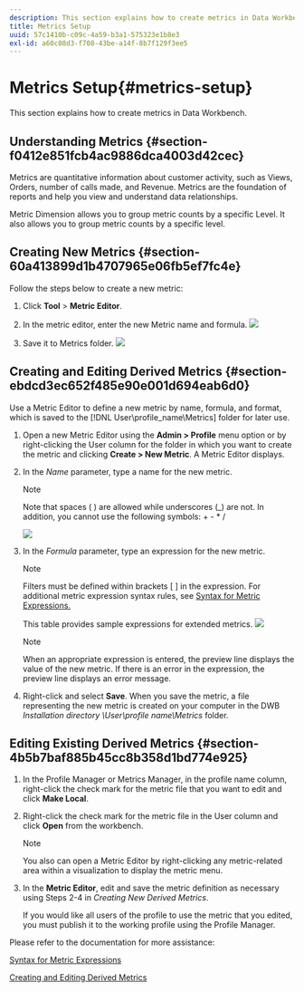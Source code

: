 ```yaml
---
description: This section explains how to create metrics in Data Workbench.
title: Metrics Setup
uuid: 57c1410b-c09c-4a59-b3a1-575323e1b8e3
exl-id: a60c08d3-f708-43be-a14f-8b7f129f3ee5
---
```

# Metrics Setup{#metrics-setup}

This section explains how to create metrics in Data Workbench.

## Understanding Metrics {#section-f0412e851fcb4ac9886dca4003d42cec}

Metrics are quantitative information about customer activity, such as Views, Orders, number of calls made, and Revenue. Metrics are the foundation of reports and help you view and understand data relationships.

Metric Dimension allows you to group metric counts by a specific Level. It also allows you to group metric counts by a specific level.

## Creating New Metrics {#section-60a413899d1b4707965e06fb5ef7fc4e}

Follow the steps below to create a new metric:

1. Click **Tool** > **Metric Editor**. 

1. In the metric editor, enter the new Metric name and formula. ![](assets/dwb_impl_metrics1.png)

1. Save it to Metrics folder. ![](assets/dwb_impl_metrics2.png)

## Creating and Editing Derived Metrics {#section-ebdcd3ec652f485e90e001d694eab6d0}

Use a Metric Editor to define a new metric by name, formula, and format, which is saved to the [!DNL User\profile_name\Metrics] folder for later use.

1. Open a new Metric Editor using the **Admin > Profile** menu option or by right-clicking the User column for the folder in which you want to create the metric and clicking **Create > New Metric**. A Metric Editor displays. 

1. In the *Name* parameter, type a name for the new metric. 

   >[!NOTE]
   >
   >Note that spaces ( ) are allowed while underscores (_) are not. In addition, you cannot use the following symbols: + - &#42; /

   ![](assets/dwb_impl_metrics3.png)

1. In the *Formula* parameter, type an expression for the new metric.

   >[!NOTE]
   >
   >Filters must be defined within brackets [ ] in the expression. For additional metric expression syntax rules, see [Syntax for Metric Expressions.](https://docs.adobe.com/content/help/en/data-workbench/using/client/qry-lang-syntx/c-syntx-mtrc-exp.html)

   This table provides sample expressions for extended metrics. ![](assets/dwb_impl_metrics4.png)

   >[!NOTE]
   >
   >When an appropriate expression is entered, the preview line displays the value of the new metric. If there is an error in the expression, the preview line displays an error message.

1. Right-click and select **Save**. When you save the metric, a file representing the new metric is created on your computer in the DWB *Installation directory \User\profile name\Metrics* folder.

## Editing Existing Derived Metrics {#section-4b5b7baf885b45cc8b358d1bd774e925}

1. In the Profile Manager or Metrics Manager, in the profile name column, right-click the check mark for the metric file that you want to edit and click **Make Local**. 
1. Right-click the check mark for the metric file in the User column and click **Open** from the workbench. 

   >[!NOTE]
   >
   >You also can open a Metric Editor by right-clicking any metric-related area within a visualization to display the metric menu.

1. In the **Metric Editor**, edit and save the metric definition as necessary using Steps 2-4 in *Creating New Derived Metrics*.

   If you would like all users of the profile to use the metric that you edited, you must publish it to the working profile using the Profile Manager.

Please refer to the documentation for more assistance:

[Syntax for Metric Expressions](https://docs.adobe.com/content/help/en/data-workbench/using/client/qry-lang-syntx/c-syntx-mtrc-exp.html)

[Creating and Editing Derived Metrics](https://docs.adobe.com/content/help/en/data-workbench/using/client/admin-ui/profile-mgr/c-drvd-mtrcs.html)
